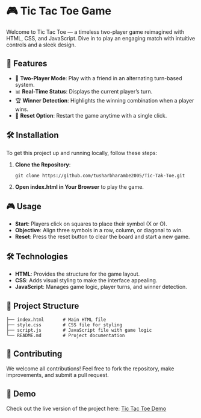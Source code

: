 <!DOCTYPE html>
<html lang="en">
<head>
  <meta charset="UTF-8">
  <meta name="viewport" content="width=device-width, initial-scale=1.0">
  <title>Tic Tac Toe Game</title>
</head>
<body>

  <h1>🎮 Tic Tac Toe Game</h1>
  <p>Welcome to Tic Tac Toe — a timeless two-player game reimagined with HTML, CSS, and JavaScript. Dive in to play an engaging match with intuitive controls and a sleek design.</p>

  <h2>📜 Features</h2>
  <ul>
    <li>🔄 <strong>Two-Player Mode</strong>: Play with a friend in an alternating turn-based system.</li>
    <li>📊 <strong>Real-Time Status</strong>: Displays the current player’s turn.</li>
    <li>🏆 <strong>Winner Detection</strong>: Highlights the winning combination when a player wins.</li>
    <li>🔁 <strong>Reset Option</strong>: Restart the game anytime with a single click.</li>
  </ul>

  <h2>🛠️ Installation</h2>
  <p>To get this project up and running locally, follow these steps:</p>
  <ol>
    <li><strong>Clone the Repository</strong>:</li>
    <pre><code>git clone https://github.com/tusharbharambe2005/Tic-Tak-Toe.git</code></pre>
    <li><strong>Open index.html in Your Browser</strong> to play the game.</li>
  </ol>

  <h2>🎮 Usage</h2>
  <ul>
    <li><strong>Start</strong>: Players click on squares to place their symbol (X or O).</li>
    <li><strong>Objective</strong>: Align three symbols in a row, column, or diagonal to win.</li>
    <li><strong>Reset</strong>: Press the reset button to clear the board and start a new game.</li>
  </ul>

  <h2>🛠️ Technologies</h2>
  <ul>
    <li><strong>HTML</strong>: Provides the structure for the game layout.</li>
    <li><strong>CSS</strong>: Adds visual styling to make the interface appealing.</li>
    <li><strong>JavaScript</strong>: Manages game logic, player turns, and winner detection.</li>
  </ul>

  <h2>📁 Project Structure</h2>
  <pre><code>├── index.html       # Main HTML file
├── style.css        # CSS file for styling
├── script.js        # JavaScript file with game logic
└── README.md        # Project documentation
</code></pre>

  <h2>🤝 Contributing</h2>
  <p>We welcome all contributions! Feel free to fork the repository, make improvements, and submit a pull request.</p>

  <h2>🔗 Demo</h2>
  <p>Check out the live version of the project here: <a href="https://tusharbharambe2005.github.io/Tic-Tak-Toe/" target="_blank">Tic Tac Toe Demo</a></p>

</body>
</html>
